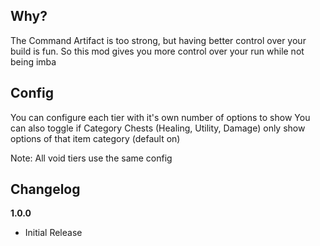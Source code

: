 ## Why?

The Command Artifact is too strong, but having better control over your build is fun.
So this mod gives you more control over your run while not being imba

## Config

You can configure each tier with it's own number of options to show
You can also toggle if Category Chests (Healing, Utility, Damage) only show options of that item category (default on)

Note: All void tiers use the same config

## Changelog

**1.0.0**

* Initial Release
